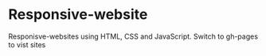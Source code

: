 # Responsive-website
Responisve-websites using HTML, CSS and JavaScript.
Switch to gh-pages to vist sites

